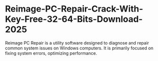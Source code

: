 # Reimage-PC-Repair-Crack-With-Key-Free-32-64-Bits-Download-2025
Reimage PC Repair is a utility software designed to diagnose and repair common system issues on Windows computers. It is primarily focused on fixing system errors, optimizing performance.
